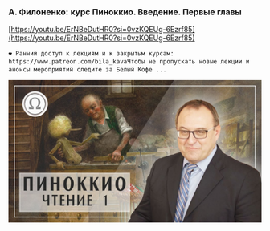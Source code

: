 
### А. Филоненко: курс Пиноккио. Введение. Первые главы



[https://youtu.be/ErNBeDutHR0?si=0vzKQEUg-6Ezrf85](https://youtu.be/ErNBeDutHR0?si=0vzKQEUg-6Ezrf85)

```
❤️ Ранний доступ к лекциям и к закрытым курсам: https://www.patreon.com/bila_kavaЧтобы не пропускать новые лекции и анонсы мероприятий следите за Белый Кофе ...
```



![1695248792_a-filonenko-kurs-pinokkio-vveden_ErNBeDutHR0.jpg](1695248792_a-filonenko-kurs-pinokkio-vveden_ErNBeDutHR0.jpg)
